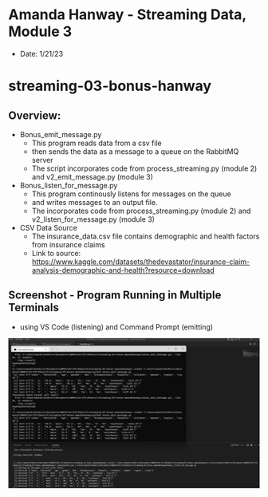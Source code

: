 # Amanda Hanway - Streaming Data, Module 3
- Date: 1/21/23

# streaming-03-bonus-hanway

## Overview:
- Bonus_emit_message.py
    - This program reads data from a csv file 
    - then sends the data as a message to a queue on the RabbitMQ server
    - The script incorporates code from process_streaming.py (module 2) and v2_emit_message.py (module 3)
- Bonus_listen_for_message.py
    - This program continously listens for messages on the queue
    - and writes messages to an output file.
    - The incorporates code from process_streaming.py (module 2) and v2_listen_for_message.py (module 3)
- CSV Data Source
    - The insurance_data.csv file contains demographic and health factors from insurance claims
    - Link to source: https://www.kaggle.com/datasets/thedevastator/insurance-claim-analysis-demographic-and-health?resource=download

## Screenshot - Program Running in Multiple Terminals
- using VS Code (listening) and Command Prompt (emitting)

![Using Multiple Terminals](Terminals_emitting_listening_bonus.png)